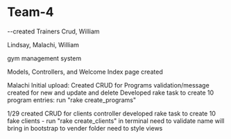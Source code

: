 # Team-4

--created Trainers Crud, William


Lindsay, Malachi, William 

gym management system

Models, Controllers, and Welcome Index page created


Malachi Initial upload:
  Created CRUD for Programs
  validation/message created for new and update and delete
  Developed rake task to create 10 program entries: run "rake create_programs"

1/29
created CRUD for clients controller
developed rake task to create 10 fake clients - run "rake create_clients" in terminal
need to validate name
will bring in bootstrap to vender folder
need to style views 

